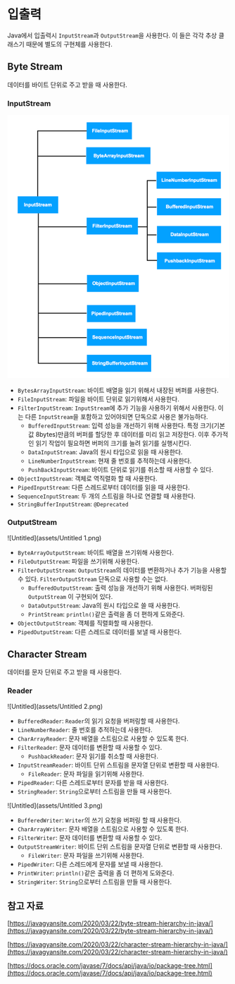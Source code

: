 # 입출력

Java에서 입출력시 `InputStream`과 `OutputStream`을 사용한다. 이 들은 각각 추상 클래스기 때문에 별도의 구현체를 사용한다.

## Byte Stream

데이터를 바이트 단위로 주고 받을 때 사용한다.

### InputStream

![Untitled](assets/Untitled-4549600.png)

- `BytesArrayInputStream`: 바이트 배열을 읽기 위해서 내장된 버퍼를 사용한다.
- `FileInputStream`: 파일을 바이트 단위로 읽기위해서 사용한다.
- `FilterInputStream`: `InputStream`에 추가 기능을 사용하기 위해서 사용한다. 이는 다른 `InputStream`을 포함하고 있어야되면 단독으로 사용은 불가능하다.
    - `BufferedInputStream`: 입력 성능을 개선하기 위해 사용한다. 특정 크기(기본값 8bytes)만큼의 버퍼를 할당한 후 데이터를 미리 읽고 저장한다. 이후 주가적인 읽기 작업이 필요하면 버퍼의 크기를 늘려 읽기를 실행시킨다.
    - `DataInputStream`: Java의 원시 타입으로 읽을 때 사용한다.
    - `LineNumberInputStream`: 현재 줄 번호를 추적하는데 사용한다.
    - `PushBackInputStream`: 바이트 단위로 읽기를 취소할 때 사용할 수 있다.
- `ObjectInputStream`: 객체로 역직렬화 할 때 사용한다.
- `PipedInputStream`: 다른 스레드로부터 데이터를 읽을 때 사용한다.
- `SequenceInputStream`: 두 개의 스트림을 하나로 연결할 때 사용한다.
- `StringBufferInputStream`: `@Deprecated`

### OutputStream

![Untitled](assets/Untitled 1.png)

- `ByteArrayOutputStream`: 바이트 배열을 쓰기위해 사용한다.
- `FileOutputStream`: 파일을 쓰기위해 사용한다.
- `FilterOutputStream`: `OutputStream`의 데이터를 변환하거나 추가 기능을 사용할 수 있다. `FilterOutputStream` 단독으로 사용할 수는 없다.
    - `BufferedOutputStream`: 출력 성능을 개선하기 위해 사용한다. 버퍼링된 `OutputStream` 이 구현되어 있다.
    - `DataOutputStream`: Java의 원시 타입으로 쓸 때 사용한다.
    - `PrintStream`: `println()`같은 출력을 좀 더 편하게 도와준다.
- `ObjectOutputStream`: 객체를 직렬화할 때 사용한다.
- `PipedOutputStream`: 다른 스레드로 데이터를 보낼 때 사용한다.

## Character Stream

데이터를 문자 단위로 주고 받을 때 사용한다. 

### Reader

![Untitled](assets/Untitled 2.png)

- `BufferedReader`: `Reader`의 읽기 요청을 버퍼링할 때 사용한다.
- `LineNumberReader`: 줄 번호를 추적하는데 사용한다.
- `CharArrayReader`: 문자 배열을 스트림으로 사용할 수 있도록 한다.
- `FilterReader`: 문자 데이터를 변환할 때 사용할 수 있다.
    - `PushbackReader`: 문자 읽기를 취소할 때 사용한다.
- `InputStreamReader`: 바이트 단위 스트림을 문자열 단위로 변환할 때 사용한다.
    - `FileReader`: 문자 파일을 읽기위해 사용한다.
- `PipedReader`: 다른 스레드로부터 문자를 받을 때 사용한다.
- `StringReader`: `String`으로부터 스트림을 만들 때 사용한다.

![Untitled](assets/Untitled 3.png)

- `BufferedWriter`: `Writer`의 쓰기 요청을 버퍼링 할 때 사용한다.
- `CharArrayWriter`: 문자 배열을 스트림으로 사용할 수 있도록 한다.
- `FilterWriter`: 문자 데이터를 변환할 때 사용할 수 있다.
- `OutputStreamWriter`: 바이트 단위 스트림을 문자열 단위로 변환할 때 사용한다.
    - `FileWriter`: 문자 파일을 쓰기위해 사용한다.
- `PipedWriter`: 다른 스레드에게 문자를 보낼 때 사용한다.
- `PrintWriter`: `println()`같은 출력을 좀 더 편하게 도와준다.
- `StringWriter`: `String`으로부터 스트림을 만들 때 사용한다.

## 참고 자료

[https://javagyansite.com/2020/03/22/byte-stream-hierarchy-in-java/](https://javagyansite.com/2020/03/22/byte-stream-hierarchy-in-java/)

[https://javagyansite.com/2020/03/22/character-stream-hierarchy-in-java/](https://javagyansite.com/2020/03/22/character-stream-hierarchy-in-java/)

[https://docs.oracle.com/javase/7/docs/api/java/io/package-tree.html](https://docs.oracle.com/javase/7/docs/api/java/io/package-tree.html)